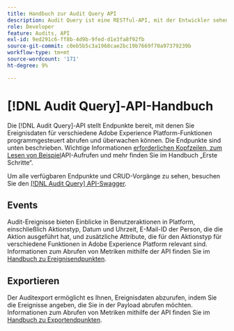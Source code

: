 ```yaml
---
title: Handbuch zur Audit Query API
description: Audit Query ist eine RESTful-API, mit der Entwickler sehen können, wer welche Aktionen in Adobe Experience Platform durchgeführt hat.
role: Developer
feature: Audits, API
exl-id: 9ed291c6-ff8b-4d9b-9fed-d1e3fa8f92fb
source-git-commit: c0eb5b5c3a1968cae2bc19b7669f70a97379239b
workflow-type: tm+mt
source-wordcount: '171'
ht-degree: 9%

---
```


# [!DNL Audit Query]-API-Handbuch

Die [!DNL Audit Query]-API stellt Endpunkte bereit, mit denen Sie Ereignisdaten für verschiedene Adobe Experience Platform-Funktionen programmgesteuert abrufen und überwachen können. Die Endpunkte sind unten beschrieben. Wichtige Informationen [ erforderlichen Kopfzeilen, zum Lesen von Beispiel](./getting-started.md)API-Aufrufen und mehr finden Sie im Handbuch „Erste Schritte“.

Um alle verfügbaren Endpunkte und CRUD-Vorgänge zu sehen, besuchen Sie den [[!DNL Audit Query] API-Swagger](https://www.adobe.io/experience-platform-apis/references/audit-query/).

## Events

Audit-Ereignisse bieten Einblicke in Benutzeraktionen in Platform, einschließlich Aktionstyp, Datum und Uhrzeit, E-Mail-ID der Person, die die Aktion ausgeführt hat, und zusätzliche Attribute, die für den Aktionstyp für verschiedene Funktionen in Adobe Experience Platform relevant sind. Informationen zum Abrufen von Metriken mithilfe der API finden Sie im [Handbuch zu Ereignisendpunkten](./events.md).

## Exportieren

Der Auditexport ermöglicht es Ihnen, Ereignisdaten abzurufen, indem Sie die Ereignisse angeben, die Sie in der Payload abrufen möchten. Informationen zum Abrufen von Metriken mithilfe der API finden Sie im [Handbuch zu Exportendpunkten](./export.md).
